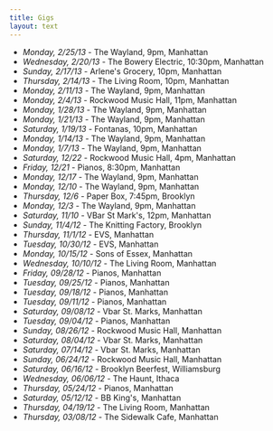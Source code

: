 ```yaml
---
title: Gigs
layout: text
---
```


- *Monday, 2/25/13* - The Wayland, 9pm, Manhattan
- *Wednesday, 2/20/13* - The Bowery Electric, 10:30pm, Manhattan
- *Sunday, 2/17/13* - Arlene's Grocery, 10pm, Manhattan
- *Thursday, 2/14/13* - The Living Room, 10pm, Manhattan
- *Monday, 2/11/13* - The Wayland, 9pm, Manhattan
- *Monday, 2/4/13* - Rockwood Music Hall, 11pm, Manhattan
- *Monday, 1/28/13* - The Wayland, 9pm, Manhattan
- *Monday, 1/21/13* - The Wayland, 9pm, Manhattan
- *Saturday, 1/19/13* - Fontanas, 10pm, Manhattan
- *Monday, 1/14/13* - The Wayland, 9pm, Manhattan
- *Monday, 1/7/13* - The Wayland, 9pm, Manhattan
- *Saturday, 12/22* - Rockwood Music Hall, 4pm, Manhattan
- *Friday, 12/21* - Pianos, 8:30pm, Manhattan
- *Monday, 12/17* - The Wayland, 9pm, Manhattan
- *Monday, 12/10* - The Wayland, 9pm, Manhattan
- *Thursday, 12/6* - Paper Box, 7:45pm, Brooklyn
- *Monday, 12/3* - The Wayland, 9pm, Manhattan
- *Saturday, 11/10* - VBar St Mark's, 12pm, Manhattan
- *Sunday, 11/4/12* - The Knitting Factory, Brooklyn
- *Thursday, 11/1/12* - EVS, Manhattan
- *Tuesday, 10/30/12* - EVS, Manhattan
- *Monday, 10/15/12* - Sons of Essex, Manhattan
- *Wednesday, 10/10/12* - The Living Room, Manhattan
- *Friday, 09/28/12* - Pianos, Manhattan
- *Tuesday, 09/25/12* - Pianos, Manhattan
- *Tuesday, 09/18/12* - Pianos, Manhattan
- *Tuesday, 09/11/12* - Pianos, Manhattan
- *Saturday, 09/08/12* - Vbar St. Marks, Manhattan
- *Tuesday, 09/04/12* - Pianos, Manhattan
- *Sunday, 08/26/12* - Rockwood Music Hall, Manhattan
- *Saturday, 08/04/12* - Vbar St. Marks, Manhattan
- *Saturday, 07/14/12* - Vbar St. Marks, Manhattan
- *Sunday, 06/24/12* - Rockwood Music Hall, Manhattan
- *Saturday, 06/16/12* - Brooklyn Beerfest, Williamsburg
- *Wednesday, 06/06/12* - The Haunt, Ithaca
- *Thursday, 05/24/12* - Pianos, Manhattan
- *Saturday, 05/12/12* - BB King's, Manhattan
- *Thursday, 04/19/12* - The Living Room, Manhattan
- *Thursday, 03/08/12* - The Sidewalk Cafe, Manhattan
